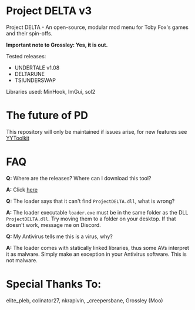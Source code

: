 # Project DELTA v3
Project DELTA - An open-source, modular mod menu for Toby Fox's games and their spin-offs.

**Important note to Grossley: Yes, it is out.**

Tested releases:
-  UNDERTALE v1.08
-  DELTARUNE
-  TS!UNDERSWAP

Libraries used: MinHook, ImGui, sol2
# The future of PD
This repository will only be maintained if issues arise, for new features see [YYToolkit](https://github.com/Archie-osu/YYToolkit)

# FAQ
**Q:** Where are the releases? Where can I download this tool?

**A:** Click [here](https://github.com/Archie-osu/ProjectDELTA/releases/latest)

**Q:** The loader says that it can't find ``ProjectDELTA.dll``, what is wrong?

**A:** The loader executable ``loader.exe`` must be in the same folder as the DLL ``ProjectDELTA.dll``. Try moving them to a folder on your desktop. If that doesn't work, message me on Discord.

**Q:** My Antivirus tells me this is a virus, why?

**A:** The loader comes with statically linked libraries, thus some AVs interpret it as malware. Simply make an exception in your Antivirus software. This is not malware.

# Special Thanks To:
elite\_pleb, colinator27, nkrapivin, \_creepersbane, Grossley (Moo)
